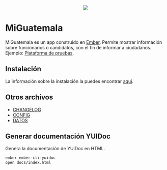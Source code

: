 <p align="center">
  <a href="http://redciudadana.org"><img width="auto" src="http://redciudadana.org/wp-content/uploads/2018/05/red-logo-01.png"></a>
</p>

# MiGuatemala

MiGuatemala es un app construido en [Ember](http://emberjs.com). Permite mostrar información sobre funcionarios o candidatos, con el fin de informar a ciudadanos. Ejemplo: [Plataforma de pruebas](http://miguatemala.redciudadana.org/).

## Instalación
La información sobre la instalación la puedes encontrar [aquí](https://github.com/RedCiudadana/MiGuatemala/blob/master/documentation/APP_SETUP.md).

## Otros archivos
- [CHANGELOG](https://github.com/RedCiudadana/MiGuatemala/blob/master/CHANGELOG.md)
- [CONFIG](https://github.com/RedCiudadana/MiGuatemala/blob/master/documentation/CONFIG.md)
- [DATOS](https://github.com/RedCiudadana/MiGuatemala/blob/master/documentation/DATOS.md)

## Generar documentación YUIDoc
Genera la documentación de YUIDoc en HTML.
```bash
ember ember-cli-yuidoc
open docs/index.html
```
